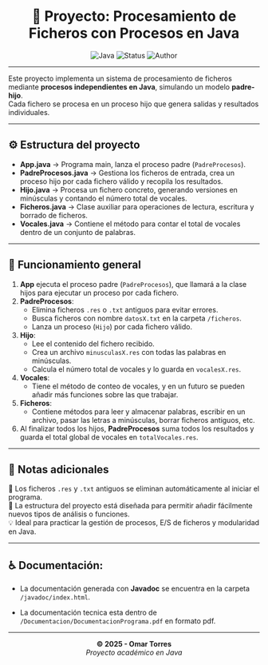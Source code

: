 <div align="center">

# 🧩 Proyecto: Procesamiento de Ficheros con Procesos en Java

![Java](https://img.shields.io/badge/Java-17+-red?style=flat-square&logo=openjdk)
![Status](https://img.shields.io/badge/Estado-Completado-blue?style=flat-square)
![Author](https://img.shields.io/badge/Autor-Omar%20Torres-lightgrey?style=flat-square)

</div>

---

Este proyecto implementa un sistema de procesamiento de ficheros mediante **procesos independientes en Java**, simulando un modelo **padre-hijo**.  
Cada fichero se procesa en un proceso hijo que genera salidas y resultados individuales.

---

## ⚙️ Estructura del proyecto

- **App.java** → Programa main, lanza el proceso padre (`PadreProcesos`).
- **PadreProcesos.java** → Gestiona los ficheros de entrada, crea un proceso hijo por cada fichero válido y recopila los resultados.
- **Hijo.java** → Procesa un fichero concreto, generando versiones en minúsculas y contando el número total de vocales.
- **Ficheros.java** → Clase auxiliar para operaciones de lectura, escritura y borrado de ficheros.
- **Vocales.java** → Contiene el método para contar el total de vocales dentro de un conjunto de palabras.

---

## 🧠 Funcionamiento general

1. **App** ejecuta el proceso padre (`PadreProcesos`), que llamará a la clase hijos para ejecutar un proceso por cada fichero.
2. **PadreProcesos**:
   - Elimina ficheros `.res` o `.txt` antiguos para evitar errores.
   - Busca ficheros con nombre `datosX.txt` en la carpeta `/ficheros`.
   - Lanza un proceso (`Hijo`) por cada fichero válido.
3. **Hijo**:
   - Lee el contenido del fichero recibido.
   - Crea un archivo `minusculasX.res` con todas las palabras en minúsculas.
   - Calcula el número total de vocales y lo guarda en `vocalesX.res`.
4. **Vocales**:
   - Tiene el método de conteo de vocales, y en un futuro se pueden añadir más funciones sobre las que trabajar.
5. **Ficheros**:
   - Contiene métodos para leer y almacenar palabras, escribir en un archivo, pasar las letras a minúsculas, borrar ficheros antiguos, etc.
6. Al finalizar todos los hijos, **PadreProcesos** suma todos los resultados y guarda el total global de vocales en `totalVocales.res`.

---

## 🧾 Notas adicionales

📂 Los ficheros `.res` y `.txt` antiguos se eliminan automáticamente al iniciar el programa.  
🧱 La estructura del proyecto está diseñada para permitir añadir fácilmente nuevos tipos de análisis o funciones.  
💡 Ideal para practicar la gestión de procesos, E/S de ficheros y modularidad en Java.

---

## ♿ Documentación:  
- La documentación generada con **Javadoc** se encuentra en la carpeta `/javadoc/index.html`.  

- La documentación tecnica esta dentro de  `/Documentacion/DocumentacionPrograma.pdf` en formato pdf.
---

<div align="center">

**© 2025 - Omar Torres**  
_Proyecto académico en Java_

</div>


<!-- ![Status](https://img.shields.io/badge/Estado-En%20Desarrollo-blue?style=flat-square) -->
